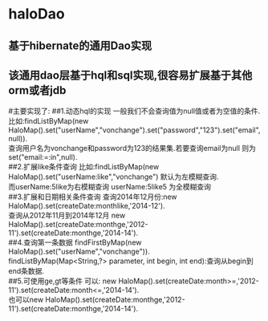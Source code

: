haloDao
=======

基于hibernate的通用Dao实现
--------
该通用dao层基于hql和sql实现,很容易扩展基于其他orm或者jdb
-------
#主要实现了:
##1.动态hql的实现
   一般我们不会查询值为null值或者为空值的条件.<br/>
   比如:findListByMap(new HaloMap().set("userName","vonchange").set("password","123").set("email",null)).<br/>
   查询用户名为vonchange和password为123的结果集.若要查询email为null 则为set("email:=:in",null).<br/>
##2.扩展like条件查询
   比如:findListByMap(new HaloMap().set("userName:like","vonchange") 默认为左模糊查询.<br/>
   而userName:5like为右模糊查询 userName:5like5 为全模糊查询<br/>
##3.扩展和日期相关条件查询
     查询2014年12月份:new HaloMap().set(createDate:monthlike,'2014-12').<br/>
     查询从2012年11月到2014年12月 new HaloMap().set(createDate:monthge,'2012-11').set(createDate:monthge,'2014-14').<br/>
##4.查询第一条数据
        findFirstByMap(new HaloMap().set("userName","vonchange")).<br/>
        findListByMap(Map<String,?> parameter, int begin, int end):查询从begin到end条数据.<br/>
##5.可使用ge,gt等条件
        可以: new   HaloMap().set(createDate:month>=,'2012-11').set(createDate:month<=,'2014-14').<br/>
        也可以new HaloMap().set(createDate:monthge,'2012-11').set(createDate:monthge,'2014-14').<br/>
   
